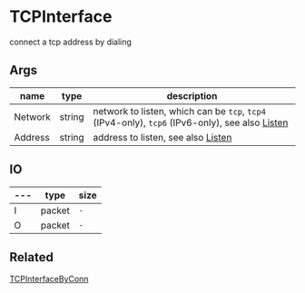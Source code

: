 # TCPInterface

connect a tcp address by dialing

## Args

| name    | type   | description                                      |
| ------- | ------ | ------------------------------------------------ |
| Network | string | network to listen, which can be `tcp`, `tcp4` (IPv4-only), `tcp6` (IPv6-only), see also [Listen](https://golang.org/pkg/net/#Listen) |
| Address | string | address to listen, see also [Listen](https://golang.org/pkg/net/#Listen)   


## IO

| --- | type   | size   |
| --- | ------ | ------ |
| I   | packet | `-`    |
| O   | packet | `-` |

## Related

[TCPInterfaceByConn](TCPInterfaceByConn.md)